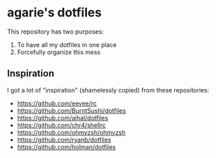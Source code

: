# agarie's dotfiles

This repository has two purposes:

1. To have all my dotfiles in one place
2. Forcefully organize this mess

## Inspiration

I got a lot of "inspiration" (shamelessly copied) from these repositories:

- https://github.com/eevee/rc
- https://github.com/BurntSushi/dotfiles
- https://github.com/aihal/dotfiles
- https://github.com/chr4/shellrc
- https://github.com/ohmyzsh/ohmyzsh
- https://github.com/ryanb/dotfiles
- https://github.com/holman/dotfiles
